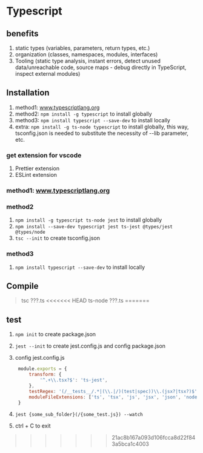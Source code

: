 # Typescript

## benefits

1. static types (variables, parameters, return types, etc.)
2. organization (classes, namespaces, modules, interfaces)
3. Tooling (static type analysis, instant errors, detect unused data/unreachable code, source maps - debug directly in TypeScript, inspect external modules)

## Installation

1. method1: www.typescriptlang.org
2. method2: `npm install -g typescript` to install globally
3. method3: `npm install typescript --save-dev` to install locally
4. extra: `npm install -g ts-node typescript` to install globally, this way, tsconfig.json is needed to substitute the necessity of --lib parameter, etc.

### get extension for vscode

1. Prettier extension
2. ESLint extension
### method1: www.typescriptlang.org

### method2

1. `npm install -g typescript ts-node jest` to install globally
2. `npm install --save-dev typescript jest ts-jest @types/jest @types/node`
3. `tsc --init` to create tsconfig.json

### method3
1. `npm install typescript --save-dev` to install locally

## Compile

> tsc ???.ts
<<<<<<< HEAD
> ts-node ???.ts
=======

## test

1. `npm init` to create package.json
2. `jest --init` to create jest.config.js and config package.json
3. config jest.config.js

   ```js
    module.exports = {
        transform: {
            '^.+\\.tsx?$': 'ts-jest',
        },
        testRegex: '(/__tests__/.*|(\\.|/)(test|spec))\\.(jsx?|tsx?)$',
        moduleFileExtensions: ['ts', 'tsx', 'js', 'jsx', 'json', 'node'],
    }
   ```

4. `jest {some_sub_folder}(/{some_test.js}) --watch`
5. ctrl + C to exit
>>>>>>> 21ac8b167a093d106fcca8d22f843a5bca1c4003
